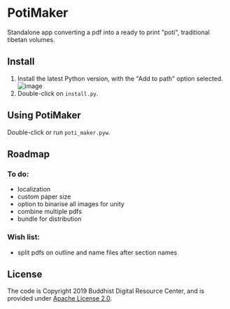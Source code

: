 # PotiMaker
Standalone app converting a pdf into a ready to print "poti", traditional tibetan volumes.

## Install
1. Install the latest Python version, with the "Add to path" option selected. ![image](https://user-images.githubusercontent.com/28945342/64322585-6c27de00-cff5-11e9-996b-e3ee71619ecb.png)
2. Double-click on `install.py`. 

## Using PotiMaker
Double-click or run `poti_maker.pyw`.
 
## Roadmap
### To do:
- localization
- custom paper size
- option to binarise all images for unity
- combine multiple pdfs
- bundle for distribution

### Wish list:
- split pdfs on outline and name files after section names

## License

The code is Copyright 2019 Buddhist Digital Resource Center, and is provided under [Apache License 2.0](LICENSE).

